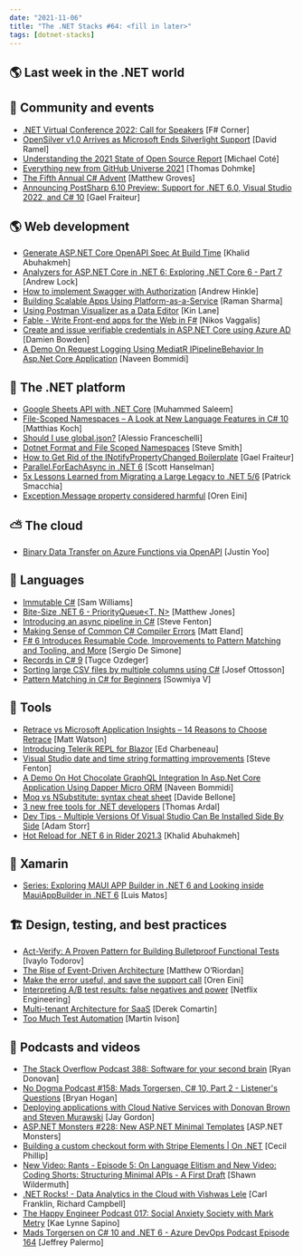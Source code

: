 ```yaml
---
date: "2021-11-06"
title: "The .NET Stacks #64: <fill in later>"
tags: [dotnet-stacks]
---
```


## 🌎 Last week in the .NET world

## 📅 Community and events

- [.NET Virtual Conference 2022: Call for Speakers](https://sessionize.com/dotnet-virtual-conference-2022/) [F# Corner]
- [OpenSilver v1.0 Arrives as Microsoft Ends Silverlight Support](https://visualstudiomagazine.com/articles/2021/10/26/opensilver-1-0.aspx) [David Ramel]
- [Understanding the 2021 State of Open Source Report](https://tanzu.vmware.com/content/home-page/state-of-open-source-report-highlights) [Michael Coté]
- [Everything new from GitHub Universe 2021](https://github.blog/2021-10-27-everything-new-from-universe-2021/) [Thomas Dohmke]
- [The Fifth Annual C# Advent](http://feedproxy.google.com/~r/CrossCuttingConcerns/~3/JUIa-9J7BD4/The-Fifth-Annual-C-Advent) [Matthew Groves]
- [Announcing PostSharp 6.10 Preview: Support for .NET 6.0, Visual Studio 2022, and C# 10](http://feedproxy.google.com/~r/postsharp/~3/U14lIPYmiXQ/postsharp-6-10-preview.html) [Gael Fraiteur]

## 🌎 Web development

- [Generate ASP.NET Core OpenAPI Spec At Build Time](https://khalidabuhakmeh.com/generate-aspnet-core-openapi-spec-at-build-time) [Khalid Abuhakmeh]
- [Analyzers for ASP.NET Core in .NET 6: Exploring .NET Core 6 - Part 7](https://andrewlock.net/exploring-dotnet-6-part-7-analyzers-for-minimal-apis/) [Andrew Lock]
- [How to implement Swagger with Authorization](https://www.danylkoweb.com/Amp/how-to-implement-swagger-with-authorization-S9) [Andrew Hinkle]
- [Building Scalable Apps Using Platform-as-a-Service](https://thenewstack.io/building-scalable-apps-using-platform-as-a-service/) [Raman Sharma]
- [Using Postman Visualizer as a Data Editor](http://apievangelist.com/2021/10/23/using-postman-visualizer-as-a-data-editor/) [Kin Lane]
- [Fable - Write Front-end apps for the Web in F#](http://www.i-programmer.info/news/87-web-development/14969-fable-write-front-end-apps-for-the-web-in-f.html) [Nikos Vaggalis]
- [Create and issue verifiable credentials in ASP.NET Core using Azure AD](https://damienbod.com/2021/10/25/create-and-issuer-verifiable-credentials-in-asp-net-core-using-azure-ad/) [Damien Bowden]
- [A Demo On Request Logging Using MediatR IPipelineBehavior In Asp.Net Core Application](https://www.learmoreseekmore.com/2021/09/demo-on-request-logging-using-mediatr-ipipelinebehavior-in-aspnetcore-application.html) [Naveen Bommidi]

## 🥅 The .NET platform

- [Google Sheets API with .NET Core](https://code-maze.com/google-sheets-api-with-net-core/) [Muhammed Saleem]
- [File-Scoped Namespaces – A Look at New Language Features in C# 10](https://blog.jetbrains.com/dotnet/2021/10/28/file-scoped-namespaces-in-csharp-10/) [Matthias Koch]
- [Should I use global.json?](https://alessio.franceschelli.me/posts/dotnet/should-i-use-global-json/) [Alessio Franceschelli]
- [Dotnet Format and File Scoped Namespaces](https://ardalis.com/dotnet-format-and-file-scoped-namespaces/) [Steve Smith]
- [How to Get Rid of the INotifyPropertyChanged Boilerplate](https://www.syncfusion.com/blogs/post/how-to-get-rid-of-the-inotifypropertychanged-boilerplate.aspx) [Gael Fraiteur]
- [Parallel.ForEachAsync in .NET 6](http://feeds.hanselman.com/~/670963774/0/scotthanselman~ParallelForEachAsync-in-NET) [Scott Hanselman]
- [5x Lessons Learned from Migrating a Large Legacy to .NET 5/6](https://blog.ndepend.com/5x-lessons-learned-from-migrating-a-large-legacy-to-net-5-6/) [Patrick Smacchia]
- [Exception.Message property considered harmful](http://feedproxy.google.com/~r/AyendeRahien/~3/Zj9SXWsWObE/exception-message-property-considered-harmful) [Oren Eini]

## ⛅ The cloud

- [Binary Data Transfer on Azure Functions via OpenAPI](https://dev.to/azure/binary-data-transfer-on-azure-functions-via-openapi-5c0i) [Justin Yoo]

## 📔 Languages

- [Immutable C#](https://codingwithsam.com/posts/immutabel-csharp/) [Sam Williams]
- [Bite-Size .NET 6 - PriorityQueue<T, N>](http://feedproxy.google.com/~r/ExceptionNotFound/~3/fR-sm6KmZWA/) [Matthew Jones]
- [Introducing an async pipeline in C#](https://www.stevefenton.co.uk/2021/10/introducing-an-async-pipeline-in-c/) [Steve Fenton]
- [Making Sense of Common C# Compiler Errors](https://killalldefects.com/2021/10/25/making-sense-of-common-c-compiler-errors/) [Matt Eland]
- [F# 6 Introduces Resumable Code, Improvements to Pattern Matching and Tooling, and More](https://www.infoq.com/news/2021/10/fsharp-6-resumable-code/?utm_campaign=infoq_content&amp;utm_source=infoq&amp;utm_medium=feed&amp;utm_term=global) [Sergio De Simone]
- [Records in C# 9](https://www.infoq.com/articles/records-c9-tugce-ozdeger/?utm_campaign=infoq_content&amp;utm_source=infoq&amp;utm_medium=feed&amp;utm_term=global) [Tugce Ozdeger]
- [Sorting large CSV files by multiple columns using C#](https://josef.codes/sorting-large-csv-files-by-multiple-columns-using-c-sharp/) [Josef Ottosson]
- [Pattern Matching in C# for Beginners](https://www.syncfusion.com/blogs/post/pattern-matching-in-c-for-beginners.aspx) [Sowmiya V]

## 🔧 Tools

- [Retrace vs Microsoft Application Insights – 14 Reasons to Choose Retrace](https://stackify.com/33731-2/) [Matt Watson]
- [Introducing Telerik REPL for Blazor](https://www.telerik.com/blogs/introducing-telerik-repl-blazor) [Ed Charbeneau]
- [Visual Studio date and time string formatting improvements](https://www.stevefenton.co.uk/2021/10/visual-studio-date-and-time-string-formatting-improvements/) [Steve Fenton]
- [A Demo On Hot Chocolate GraphQL Integration In Asp.Net Core Application Using Dapper Micro ORM](https://www.learmoreseekmore.com/2021/10/a-demo-on-hot-chocolate-graphql-integration-in-aspnetcore-application-using-dapper-micro-orm.html) [Naveen Bommidi]
- [Moq vs NSubstitute: syntax cheat sheet](https://www.code4it.dev/blog/moq-vs-nsubstitute-syntax) [Davide Bellone]
- [3 new free tools for .NET developers](https://blog.elmah.io/3-new-free-tools-for-net-developers/) [Thomas Ardal]
- [Dev Tips - Multiple Versions Of Visual Studio Can Be Installed Side By Side](http://feedproxy.google.com/~r/WestDiscGolf/~3/H-iLozSp3u4/dev-tips-multiple-versions-of-visual-vtudio-can-be-installed-side-by-side) [Adam Storr]
- [Hot Reload for .NET 6 in Rider 2021.3](https://blog.jetbrains.com/dotnet/2021/10/25/hot-reload-for-net-6-in-rider-2021-3/) [Khalid Abuhakmeh]

## 📱 Xamarin

- [Series: Exploring MAUI APP Builder in .NET 6 and Looking inside MauiAppBuilder in .NET 6](https://luismts.com/exploring-maui-app-builder-net-6/) [Luis Matos]

## 🏗 Design, testing, and best practices

- [Act-Verify: A Proven Pattern for Building Bulletproof Functional Tests](https://feeds.telerik.com/link/10828/14839184/act-verify-proven-pattern-building-bulletproof-functional-tests) [Ivaylo Todorov]
- [The Rise of Event-Driven Architecture](https://thenewstack.io/the-rise-of-event-driven-architecture/) [Matthew O’Riordan]
- [Make the error useful, and save the support call](http://feedproxy.google.com/~r/AyendeRahien/~3/3IqBHa9D-qM/make-the-error-useful-and-save-the-support-call) [Oren Eini]
- [Interpreting A/B test results: false negatives and power](https://netflixtechblog.com/interpreting-a-b-test-results-false-negatives-and-power-6943995cf3a8?source=rss----2615bd06b42e---4) [Netflix Engineering]
- [Multi-tenant Architecture for SaaS](https://codeopinion.com/multi-tenant-architecture-for-saas/) [Derek Comartin]
- [Too Much Test Automation](https://www.stickyminds.com/article/too-much-test-automation) [Martin Ivison]

## 🎤 Podcasts and videos

- [The Stack Overflow Podcast 388: Software for your second brain](https://stackoverflow.blog/2021/10/29/podcast-388-software-for-your-second-brain/) [Ryan Donovan]
- [No Dogma Podcast #158: Mads Torgersen, C# 10, Part 2 - Listener's Questions](http://feedproxy.google.com/~r/NoDogmaPodcast/~3/o_LeGxeng1k/) [Bryan Hogan]
- [Deploying applications with Cloud Native Services with Donovan Brown and Steven Murawski](http://www.youtube.com/watch?v=uSFEdYMxVsU) [Jay Gordon]
- [ASP.NET Monsters #228: New ASP.NET Minimal Templates](http://www.youtube.com/watch?v=nS4bBkNn0tc) [ASP.NET Monsters]
- [Building a custom checkout form with Stripe Elements | On .NET](https://channel9.msdn.com/Shows/On-NET/Building-a-custom-checkout-form-with-Stripe-Elements?WT.mc_id=DOP-MVP-4025064) [Cecil Phillip]
- [New Video: Rants -  Episode 5: On Language Elitism and New Video: Coding Shorts: Structuring Minimal APIs - A First Draft](https://wildermuth.com/2021/10/21/new-video-rants-episode-5-on-language-elitism/) [Shawn Wildermuth]
- [.NET Rocks! - Data Analytics in the Cloud with Vishwas Lele](http://www.dotnetrocks.com/default.aspx?ShowNum=1763) [Carl Franklin, Richard Campbell]
- [The Happy Engineer Podcast 017: Social Anxiety Society with Mark Metry](https://oasisofcourage.com/017-social-anxiety-society-with-mark-metry/) [Kae Lynne Sapino]
- [Mads Torgersen on C# 10 and .NET 6 - Azure DevOps Podcast Episode 164](http://azuredevopspodcast.clear-measure.com/mads-torgersen-on-c-10-and-net-6-episode-164) [Jeffrey Palermo]

